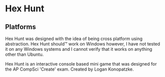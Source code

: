 # Hex Hunt

## Platforms
Hex Hunt was designed with the idea of being cross platform using abstraction. Hex Hunt should™ work on Windows however, I have not tested it on any Windows systems and I cannot verify that it works on anything other than Ubuntu.

Hex Hunt is an interactive console based mini game that was designed for the AP CompSci 'Create' exam. Created by Logan Konopatzke.